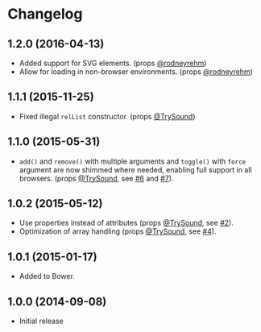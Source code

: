 # Changelog
## 1.2.0 (2016-04-13)
* Added support for SVG elements. (props [@rodneyrehm](https://github.com/rodneyrehm))
* Allow for loading in non-browser environments. (props [@rodneyrehm](https://github.com/rodneyrehm))

## 1.1.1 (2015-11-25)
* Fixed illegal `relList` constructor. (props [@TrySound](https://github.com/TrySound))

## 1.1.0 (2015-05-31)
* `add()` and `remove()` with multiple arguments and `toggle()` with `force` argument are now shimmed where needed, enabling full support in all browsers.
(props [@TrySound](https://github.com/TrySound), see [#6](https://github.com/jwilsson/domtokenlist/pull/6) and [#7](https://github.com/jwilsson/domtokenlist/pull/7)).

## 1.0.2 (2015-05-12)
* Use properties instead of attributes (props [@TrySound](https://github.com/TrySound), see [#2](https://github.com/jwilsson/domtokenlist/issues/2)).
* Optimization of array handling (props [@TrySound](https://github.com/TrySound), see [#4](https://github.com/jwilsson/domtokenlist/issues/4)).

## 1.0.1 (2015-01-17)
* Added to Bower.

## 1.0.0 (2014-09-08)
* Initial release
